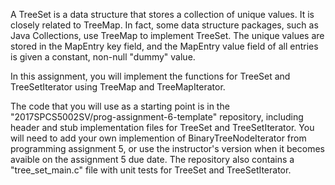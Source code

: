 A TreeSet is a data structure that stores a collection of unique values. It is closely related to TreeMap. In fact, some data structure packages, such as Java Collections, use TreeMap to implement TreeSet. The unique values are stored in the MapEntry key field, and the MapEntry value field of all entries is given a constant, non-null "dummy" value.

In this assignment, you will implement the functions for TreeSet and TreeSetIterator using TreeMap and TreeMapIterator.

The code that you will use as a starting point is in the "2017SPCS5002SV/prog-assignment-6-template" repository, including header and stub implementation files for TreeSet and TreeSetIterator. You will need to add your own implemention of BinaryTreeNodeIterator from programming assignment 5, or use the instructor's version when it becomes avaible on the assignment 5 due date. The repository also contains a "tree_set_main.c" file with unit tests for TreeSet and TreeSetIterator.